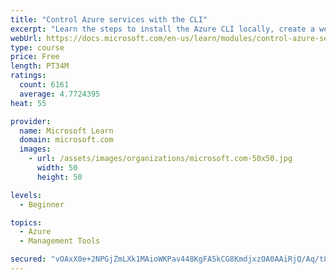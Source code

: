```yaml
---
title: "Control Azure services with the CLI"
excerpt: "Learn the steps to install the Azure CLI locally, create a website, and manage Azure resources using the CLI."
webUrl: https://docs.microsoft.com/en-us/learn/modules/control-azure-services-with-cli/
type: course
price: Free
length: PT34M
ratings:
  count: 6161
  average: 4.7724395
heat: 55

provider:
  name: Microsoft Learn
  domain: microsoft.com
  images:
    - url: /assets/images/organizations/microsoft.com-50x50.jpg
      width: 50
      height: 50

levels:
  - Beginner

topics:
  - Azure
  - Management Tools

secured: "vOAxX0e+2NPGjZmLXk1MAioWKPav448KgFA5kCG8KmdjxzOA0AAiRjQ/Aq/t8ZqCdXDf1i8+vSShkbl7Vw1T10Ua0D92EpjDaqLa3suVHJR+ypHKf8GHbQgM/nkD9cLCZRVvuUWplBKusJBDg10oQ69lHaRdr3Oib52MUgg4BkpqRodAMWXZXfKtZOeD9ZtBxg5CL1JYyMpThuomFqenOcSyd+GRm9gd93Ugz3SEVtOBisRI+0xneb5jgVdXBCm6lTaV8JjqplW/UwyGKi9S2MZsB4zTmqdsmlbb/5YJ8Sx1WvRg09c6odat2jHEIWc4w7FA3iZNGAZIrxer9N6gOXA6uiY9j/SrXFd+GTqv2jdnD2VH7+IC9zQa4hdB36JZjlve90rrjGWOWFTZaDchxfn3Jf+RanUzgRwL2IMJzI8=;HWHcoKIyWHeeLtUGzFgtHQ=="
---
```


